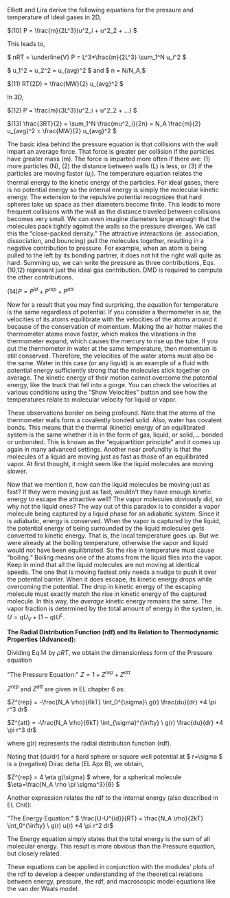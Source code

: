 

Elliott and Lira derive the following equations for the pressure and temperature of ideal gases in 2D,


$(10) P = \frac{m}{2L^3}(u^2_i + u^2_2 + ...) $  

This leads to, 

$ nRT = \underline{V} P  =  L^3*\frac{m}{2L^3} \sum_1^N u_i^2 $ 

$ u_1^2 = u_2^2 = u_{avg}^2 $ and $ n = N/N_A,$ 
 
$(11) RT(2D) = \frac{MW}{2} u_{avg}^2 $ 

In 3D, 

$(12) P = \frac{m}{3L^3}(u^2_i + u^2_2 + ...) $  


$(13) \frac{3RT}{2} = \sum_1^N \frac{mu^2_i}{2n} = N_A \frac{m}{2} u_{avg}^2 = \frac{MW}{2} u_{avg}^2 $


The basic idea behind the pressure equation is that collisions with the wall impart an average force.  That force is greater per collision if the particles have greater mass (m). The force is imparted more often if there are: (1) more particles (N), (2) the distance between walls (L) is less, or (3) if the particles are moving faster $(u_i)$.  The temperature equation relates the thermal energy to the kinetic energy of the particles.  For ideal gases, there is no potential energy so the internal energy is simply the molecular kinetic energy.  The extension to the repulsive potential recognizes that hard spheres take up space as their diameters become finite.  This leads to more frequent collisions with the wall as the distance traveled between collisions becomes very small.  We can even imagine diameters large enough that the molecules pack tightly against the walls so the pressure diverges.  We call this the “close-packed density.”  The attractive interactions (ie. association, dissociation, and bouncing) pull the molecules together, resulting in a negative contribution to pressure.  For example, when an atom is being pulled to the left by its bonding partner, it does not hit the right wall quite as hard.  Summing up, we can write the pressure as three contributions,
Eqs.(10,12) represent just the ideal gas contribution.  DMD is required to compute the other contributions.


$(14) P = P^{id} + P^{rep} + P^{att}$


Now for a result that you may find surprising, the equation for temperature is the same regardless of potential.  If you consider a thermometer in air, the velocities of its atoms equilibrate with the velocities of the atoms around it because of the conservation of momentum.  Making the air hotter makes the thermometer atoms move faster, which makes the vibrations in the thermometer expand, which causes the mercury to rise up the tube. If you put the thermometer in water at the same temperature, then momentum is still conserved.  Therefore, the velocities of the water atoms must also be the same.  Water in this case (or any liquid) is an example of a fluid with potential energy sufficiently strong that the molecules stick together on average.  The kinetic energy of their motion cannot overcome the potential energy, like the truck that fell into a gorge.  You can check the velocities at various conditions using the “Show Velocities” button and see how the temperatures relate to molecular velocity for liquid or vapor.


These observations border on being profound.  Note that the atoms of the thermometer walls form a covalently bonded solid.  Also, water has covalent bonds.  This means that the thermal (kinetic) energy of an equilibrated system is the same whether it is in the form of gas, liquid, or solid,… bonded or unbonded.  This is known as the “equipartition principle” and it comes up again in many advanced settings.  Another near profundity is that the molecules of a liquid are moving just as fast as those of an equilibrated vapor.  At first thought, it might seem like the liquid molecules are moving slower.


Now that we mention it, how can the liquid molecules be moving just as fast?  If they were moving just as fast, wouldn’t they have enough kinetic energy to escape the attractive well?  The vapor molecules obviously did, so why not the liquid ones?  The way out of this paradox is to consider a vapor molecule being captured by a liquid phase for an adiabatic system.  Since it is adiabatic, energy is conserved.  When the vapor is captured by the liquid, the potential energy of being surrounded by the liquid molecules gets converted to kinetic energy.  That is, the local temperature goes up.  But we were already at the boiling temperature, otherwise the vapor and liquid would not have been equilibriated.  So the rise in temperature must cause “boiling.”  Boiling means one of the atoms from the liquid flies into the vapor.  Keep in mind that all the liquid molecules are not moving at identical speeds.  The one that is moving fastest only needs a nudge to push it over the potential barrier.  When it does escape, its kinetic energy drops while overcoming the potential.  The drop in kinetic energy of the escaping molecule must exactly match the rise in kinetic energy of the captured molecule.  In this way, the *average* kinetic energy remains the same.  The vapor fraction is determined by the total amount of energy in the system, ie. $U = qU_V + (1-q)U^L$.

**The Radial Distribution Function (rdf) and Its Relation to Thermodynamic Properties (Advanced):**


Dividing Eq.14 by $\rho RT$, we obtain the dimensionless form of the Pressure equation 
 

"The Pressure Equation:"  $Z = 1 + Z^{rep} + Z^{att}$         


$Z^{rep}$ and $Z^{att}$ are given in EL chapter 6 as:


$Z^{rep} = -\frac{N_A \rho}{6kT} \int_0^{\sigma}\ g(r) \frac{du}{dr} *4 \pi r^3 dr$


$Z^{att} = -\frac{N_A \rho}{6kT} \int_{\sigma}^{\infty} \ g(r) \frac{du}{dr} *4 \pi r^3 dr$


where g(r) represents the radial distribution function (rdf). 


Noting that (du/dr) for a hard sphere or square well potential at $ r=\sigma $ is a (negative) Dirac delta (EL Apx B), we obtain,


$Z^{rep} = 4 \eta g(\sigma) $ where, for a spherical molecule $\eta=\frac{N_A \rho \pi \sigma^3}{6} $ 


Another expression relates the rdf to the internal energy (also described in EL Ch6):

"The Energy Equation:"  $ \frac{U-U^{id}}{RT} = \frac{N_A \rho}{2kT} \int_0^{\infty} \ g(r) u(r) *4 \pi r^2 dr$  


The Energy equation simply states that the total energy is the sum of all molecular energy.  This result is more obvious than the Pressure equation, but closely related.

These equations can be applied in conjunction with the modules' plots of the rdf to develop a deeper understanding of the theoretical relations between energy, pressure, the rdf, and macroscopic model equations like the van der Waals model.